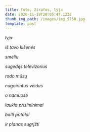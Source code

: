 ```yaml
---
title: foto, žirafos, lyja
date: 2020-11-19T20:05:47.123Z
thumb_img_path: /images/img_5750.jpg
template: post
---
```

*lyja*

*iš tavo kišenės*

*smėliu*

*sugedęs televizorius* 

*rodo mūsų* 

*nugairintus veidus* 

*o namuose* 

*laukia prisiminimai* 

*balti patalai*

*ir planas sugrįžti*